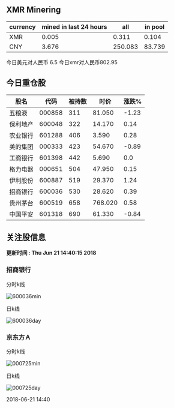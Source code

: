 ## XMR Minering

|currency|mined in last 24 hours|all|in pool|
|---|---|---|---|
|XMR|0.005|0.311|0.104|
|CNY|3.676|250.083|83.739|

今日美元对人民币 6.5	今日xmr对人民币802.95


## 今日重仓股 

|股名|代码|被持数|时价|涨跌%|
|---|---|---|---|---|
|五粮液|000858|311|81.050|-1.23|
|保利地产|600048|322|14.170|0.14|
|农业银行|601288|406|3.590|0.28|
|美的集团|000333|423|54.670|-0.89|
|工商银行|601398|442|5.690|0.0|
|格力电器|000651|504|47.950|0.15|
|伊利股份|600887|519|29.370|1.24|
|招商银行|600036|530|28.620|0.39|
|贵州茅台|600519|658|768.020|0.58|
|中国平安|601318|690|61.330|-0.84|

## 关注股信息
**更新时间 : Thu Jun 21 14:40:15 2018**
### 招商银行 
分时k线

![600036min](http://image.sinajs.cn/newchart/min/n/sh600036.gif)

日k线

![600036day](http://image.sinajs.cn/newchart/daily/n/sh600036.gif)

### 京东方Ａ 
分时k线

![000725min](http://image.sinajs.cn/newchart/min/n/sz000725.gif)

日k线

![000725day](http://image.sinajs.cn/newchart/daily/n/sz000725.gif)

2018-06-21 14:40